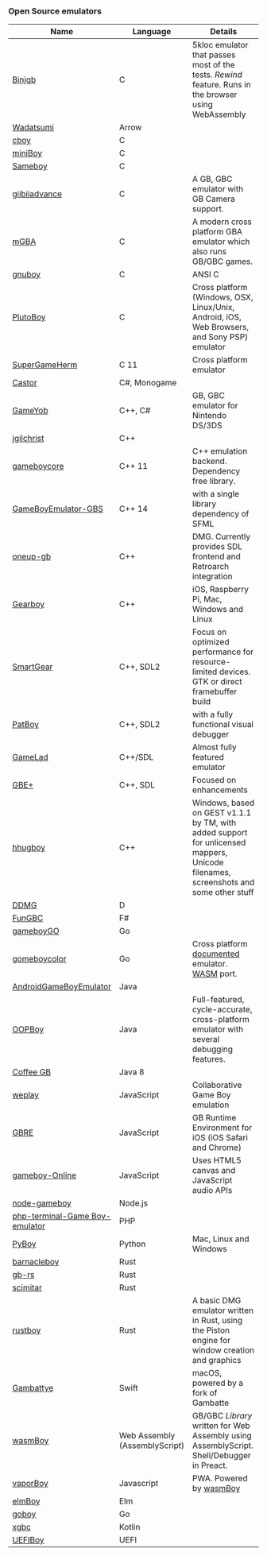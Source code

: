 ### Open Source emulators

| Name | Language | Details |
| --- | --- | --- |
| [Binjgb](https://github.com/binji/binjgb) | C | 5kloc emulator that passes most of the tests. *Rewind* feature. Runs in the browser using WebAssembly |
| [Wadatsumi](https://github.com/arrow-lang/wadatsumi) | Arrow | |
| [cboy](https://github.com/jkbenaim/cboy) | C |
| [miniBoy](https://github.com/Dhole/miniBoy) | C | |
| [Sameboy](https://github.com/LIJI32/SameBoy) | C | |
| [giibiiadvance](https://github.com/AntonioND/giibiiadvance) | C | A GB, GBC emulator with GB Camera support.|
| [mGBA](https://github.com/mgba-emu/mgba) | C | A modern cross platform GBA emulator which also runs GB/GBC games. |
| [gnuboy](https://github.com/rofl0r/gnuboy) | C | ANSI C |
| [PlutoBoy](https://github.com/RossMeikleham/PlutoBoy) | C | Cross platform (Windows, OSX, Linux/Unix, Android, iOS, Web Browsers, and Sony PSP) emulator |
| [SuperGameHerm](https://code.foxkit.us/emulators/supergameherm) | C 11 | Cross platform emulator |
| [Castor](https://github.com/kosinw/Castor) | C#, Monogame |
| [GameYob](https://github.com/Drenn1/GameYob) | C++, C# | GB, GBC emulator for Nintendo DS/3DS |
| [jgilchrist](https://github.com/jgilchrist/emulator) | C++ |
| [gameboycore](https://github.com/nnarain/gameboycore) | C++ 11 | C++ emulation backend. Dependency free library. |
| [GameBoyEmulator-GBS](https://github.com/Salgat/GameBoyEmulator-GBS) | C++ 14 | with a single library dependency of SFML |
| [oneup-gb](https://github.com/oneup40/oneup-gb) | C++ | DMG. Currently provides SDL frontend and Retroarch integration |
| [Gearboy](https://github.com/drhelius/Gearboy) | C++ | iOS, Raspberry Pi, Mac, Windows and Linux |
| [SmartGear](https://github.com/bitbank2/sg_free) | C++, SDL2 | Focus on optimized performance for resource-limited devices. GTK or direct framebuffer build |
| [PatBoy](https://github.com/Jonazan2/PatBoy) | C++, SDL2 | with a fully functional visual debugger |
| [GameLad](https://github.com/Dooskington/GameLad) | C++/SDL | Almost fully featured emulator |
| [GBE+](https://github.com/shonumi/gbe-plus) | C++, SDL | Focused on enhancements |
| [hhugboy](https://github.com/tzlion/hhugboy) | C++ | Windows, based on GEST v1.1.1 by TM, with added support for unlicensed mappers, Unicode filenames, screenshots and some other stuff |
| [DDMG](https://github.com/mstojcevich/ddmg) | D |
| [FunGBC](https://github.com/andreasjhkarlsson/fungbc) | F# | |
| [gameboyGO](https://github.com/gonccalo/gameboyGO) | Go |
| [gomeboycolor](https://github.com/djhworld/gomeboycolor) | Go | Cross platform [documented](http://djhworld.github.io/gomeboycolor/) emulator. [WASM](https://github.com/djhworld/gomeboycolor-wasm) port. |
| [AndroidGameBoyEmulator](https://github.com/pedrovgs/AndroidGameBoyEmulator) | Java | |
| [OOPBoy](https://github.com/429ers/OOPBoy) | Java | Full-featured, cycle-accurate, cross-platform emulator with several debugging features. |
| [Coffee GB](https://github.com/trekawek/coffee-gb) | Java 8 |
| [weplay](https://github.com/rauchg/weplay) | JavaScript | Collaborative Game Boy emulation |
| [GBRE](https://github.com/ericgramgb/GBRE) | JavaScript | GB Runtime Environment for iOS (iOS Safari and Chrome) |
| [gameboy-Online](https://github.com/taisel/gameboy-Online) | JavaScript | Uses HTML5 canvas and JavaScript audio APIs |
| [node-gameboy](https://github.com/nakardo/node-gameboy) | Node.js |
| [php-terminal-Game Boy-emulator](https://github.com/gabrielrcouto/php-terminal-gameboy-emulator) | PHP | |
| [PyBoy](https://github.com/Baekalfen/PyBoy) | Python | Mac, Linux and Windows |
| [barnacleboy](https://github.com/rep-nop/barnacleboy) | Rust | |
| [gb-rs](https://github.com/simias/gb-rs) | Rust | |
| [scimitar](https://github.com/tompko/scimitar) | Rust | |
| [rustboy](https://github.com/VelocityRa/rustboy) | Rust | A basic DMG emulator written in Rust, using the Piston engine for window creation and graphics |
| [Gambattye](https://github.com/Ben10do/Gambattye) | Swift | macOS, powered by a fork of Gambatte |
| [wasmBoy](https://github.com/torch2424/wasmBoy) | Web Assembly (AssemblyScript) | GB/GBC *Library* written for Web Assembly using AssemblyScript. Shell/Debugger in Preact.|
| [vaporBoy](https://github.com/torch2424/vaperBoy) | Javascript | PWA. Powered by [wasmBoy](https://github.com/torch2424/wasmBoy) |
| [elmBoy](https://github.com/Malax/elmboy) | Elm | |
| [goboy](https://github.com/Humpheh/goboy) | Go | |
| [xgbc](https://github.com/kotcrab/xgbc) | Kotlin | |
| [UEFIBoy](https://github.com/RossMeikleham/UEFIBoy) | UEFI | |
